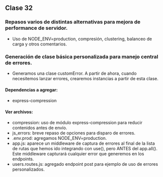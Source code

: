 ## Clase 32
### Repasos varios de distintas alternativas para mejora de performance de servidor.
* Uso de NODE_ENV=production, compresión, clustering, balanceo de carga y otros comentarios.

### Generación de clase básica personalizada para manejo central de errores.
* Generamos una clase customError. A partir de ahora, cuando necesitemos lanzar errores, crearemos instancias a partir de esta clase.

#### Dependencias a agregar:
* express-compression

#### Ver archivos:
* compression: uso de módulo express-compression para reducir contenidos antes de envío.
* js_errors: breve repaso de opciones para disparo de errores.
* .env.prod: agregamos NODE_ENV=production.
* app.js: aparece un middleware de captura de errores al final de la lista de rutas que hemos ido integrando con use(), pero ANTES del app.all(). Este middleware capturará cualquier error que generemos en los endpoints.
* users.routes.js: agregado endpoint post para ejemplo de uso de errores personalizados.